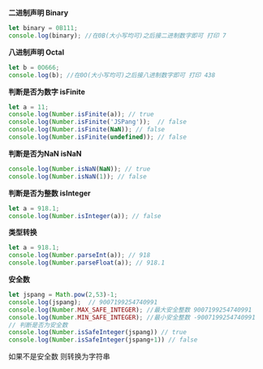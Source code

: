 

**二进制声明 Binary**

```javascript
let binary = 0B111;
console.log(binary); //在0B(大小写均可)之后接二进制数字即可 打印 7
```

**八进制声明 Octal**

```javascript
let b = 0O666;
console.log(b); //在0O(大小写均可)之后接八进制数字即可 打印 438
```

**判断是否为数字 isFinite**

```javascript
let a = 11;
console.log(Number.isFinite(a)); // true
console.log(Number.isFinite('JSPang'));  // false
console.log(Number.isFinite(NaN)); // false
console.log(Number.isFinite(undefined)); // false
```

**判断是否为NaN isNaN**

```javascript
console.log(Number.isNaN(NaN)); // true
console.log(Number.isNaN(1)); // false
```

**判断是否为整数 isInteger**

```javascript
let a = 918.1;
console.log(Number.isInteger(a)); // false
```

**类型转换**

```javascript
let a = 918.1;
console.log(Number.parseInt(a)); // 918
console.log(Number.parseFloat(a)); // 918.1
```

**安全数**

```javascript
let jspang = Math.pow(2,53)-1;
console.log(jspang);  // 9007199254740991
console.log(Number.MAX_SAFE_INTEGER); //最大安全整数 9007199254740991
console.log(Number.MIN_SAFE_INTEGER); //最小安全整数 -9007199254740991
// 判断是否为安全数
console.log(Number.isSafeInteger(jspang)) // true
console.log(Number.isSafeInteger(jspang+1)) // false
```

如果不是安全数  则转换为字符串